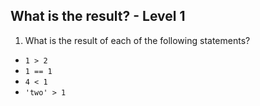 ## What is the result? - Level 1

1. What is the result of each of the following statements?

  * `1 > 2`
  * `1 == 1`
  * `4 < 1`
  * `'two' > 1`
